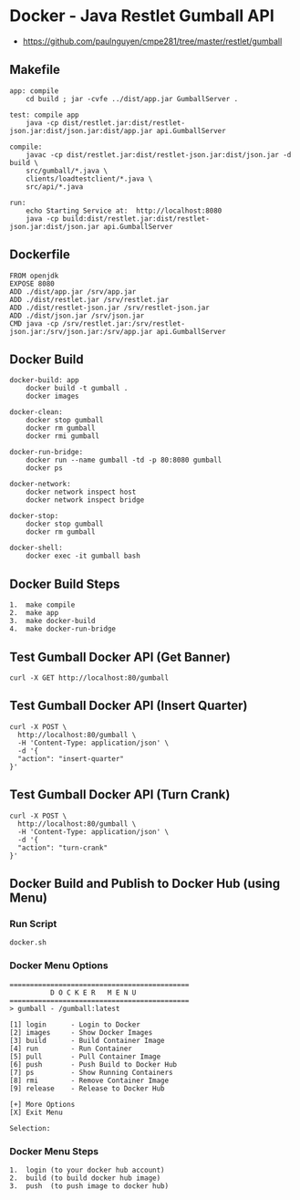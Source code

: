 

# Docker - Java Restlet Gumball API


* https://github.com/paulnguyen/cmpe281/tree/master/restlet/gumball


## Makefile

```
app: compile
	cd build ; jar -cvfe ../dist/app.jar GumballServer .

test: compile app
	java -cp dist/restlet.jar:dist/restlet-json.jar:dist/json.jar:dist/app.jar api.GumballServer

compile: 
	javac -cp dist/restlet.jar:dist/restlet-json.jar:dist/json.jar -d build \
	src/gumball/*.java \
	clients/loadtestclient/*.java \
	src/api/*.java

run:
	echo Starting Service at:  http://localhost:8080
	java -cp build:dist/restlet.jar:dist/restlet-json.jar:dist/json.jar api.GumballServer
```

## Dockerfile

```
FROM openjdk
EXPOSE 8080
ADD ./dist/app.jar /srv/app.jar
ADD ./dist/restlet.jar /srv/restlet.jar
ADD ./dist/restlet-json.jar /srv/restlet-json.jar
ADD ./dist/json.jar /srv/json.jar
CMD java -cp /srv/restlet.jar:/srv/restlet-json.jar:/srv/json.jar:/srv/app.jar api.GumballServer
```

## Docker Build

```
docker-build: app
	docker build -t gumball .
	docker images

docker-clean:
	docker stop gumball
	docker rm gumball
	docker rmi gumball

docker-run-bridge:
	docker run --name gumball -td -p 80:8080 gumball
	docker ps

docker-network:
	docker network inspect host
	docker network inspect bridge

docker-stop:
	docker stop gumball
	docker rm gumball

docker-shell:
	docker exec -it gumball bash 
```


## Docker Build Steps

```
1.  make compile
2.  make app
3.  make docker-build
4.  make docker-run-bridge
```

## Test Gumball Docker API (Get Banner)

```
curl -X GET http://localhost:80/gumball
```

## Test Gumball Docker API (Insert Quarter)

```
curl -X POST \
  http://localhost:80/gumball \
  -H 'Content-Type: application/json' \
  -d '{
  "action": "insert-quarter"
}'
```


## Test Gumball Docker API (Turn Crank)

```
curl -X POST \
  http://localhost:80/gumball \
  -H 'Content-Type: application/json' \
  -d '{
  "action": "turn-crank"
}'
```


## Docker Build and Publish to Docker Hub (using Menu)

### Run Script

```
docker.sh
```

### Docker Menu Options

```
============================================
          D O C K E R   M E N U             
============================================
> gumball - /gumball:latest 
 
[1] login      - Login to Docker            
[2] images     - Show Docker Images         
[3] build      - Build Container Image      
[4] run        - Run Container              
[5] pull       - Pull Container Image       
[6] push       - Push Build to Docker Hub   
[7] ps         - Show Running Containers    
[8] rmi        - Remove Container Image     
[9] release    - Release to Docker Hub      
 
[+] More Options                        
[X] Exit Menu                              
 
Selection: 
```

### Docker Menu Steps

```
1.  login (to your docker hub account)
2.  build (to build docker hub image)
3.  push  (to push image to docker hub)
```











